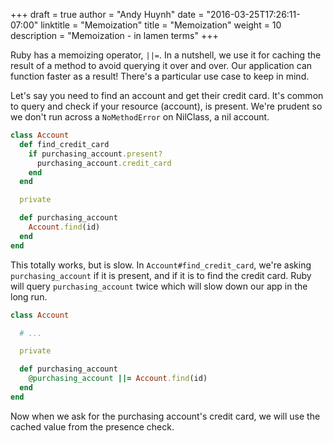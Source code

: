 +++
draft = true
author = "Andy Huynh"
date = "2016-03-25T17:26:11-07:00"
linktitle = "Memoization"
title = "Memoization"
weight = 10
description = "Memoization - in lamen terms"
+++

Ruby has a memoizing operator, `||=`. In a nutshell, we use it for caching the result of a method to avoid querying it over and over. Our application can function faster as a result! There's a particular use case to keep in mind.

Let's say you need to find an account and get their credit card. It's common to query and check if your resource (account), is present. We're prudent so we don't run across a `NoMethodError` on NilClass, a nil account.

``` ruby
class Account
  def find_credit_card
    if purchasing_account.present?
      purchasing_account.credit_card
    end
  end

  private

  def purchasing_account
    Account.find(id)
  end
end
```

This totally works, but is slow. In `Account#find_credit_card`, we're asking `purchasing_account` if it is present, and if it is to find the credit card. Ruby will query `purchasing_account` twice which will slow down our app in the long run. 

``` ruby
class Account

  # ... 

  private

  def purchasing_account
    @purchasing_account ||= Account.find(id)
  end
end
```
Now when we ask for the purchasing account's credit card, we will use the cached value from the presence check.
